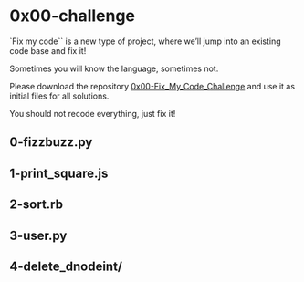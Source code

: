 # 0x00-challenge

`Fix my code`` is a new type of project, where we’ll jump into an existing code base and fix it!

Sometimes you will know the language, sometimes not.

Please download the repository [0x00-Fix_My_Code_Challenge](https://github.com/alx-tools/0x00-Fix_My_Code_Challenge) and use it as initial files for all solutions.

You should not recode everything, just fix it!

## 0-fizzbuzz.py



## 1-print_square.js



## 2-sort.rb



## 3-user.py



## 4-delete_dnodeint/

